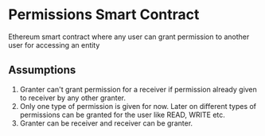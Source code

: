 # Permissions Smart Contract
Ethereum smart contract where any user can grant permission to another user for accessing an entity

## Assumptions
1) Granter can't grant permission for a receiver if permission already given to receiver by any other granter.
2) Only one type of permission is given for now. Later on different types of permissions can be granted for the user like READ, WRITE etc.
3) Granter can be receiver and receiver can be granter.

